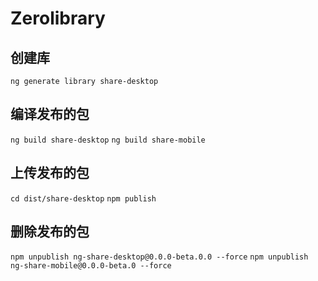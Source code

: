 # Zerolibrary

## 创建库
`ng generate library share-desktop`

## 编译发布的包
`ng build share-desktop` 
`ng build share-mobile` 

## 上传发布的包
`cd dist/share-desktop`
`npm publish` 

## 删除发布的包
`npm unpublish ng-share-desktop@0.0.0-beta.0.0 --force`
`npm unpublish ng-share-mobile@0.0.0-beta.0 --force`
